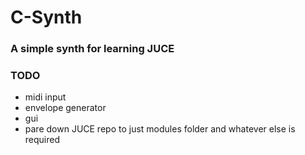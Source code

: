# C-Synth
### A simple synth for learning JUCE


### TODO
- midi input
- envelope generator
- gui
- pare down JUCE repo to just modules folder and whatever else is required
